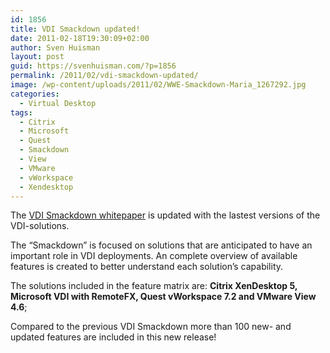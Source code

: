 ```yaml
---
id: 1856
title: VDI Smackdown updated!
date: 2011-02-18T19:30:09+02:00
author: Sven Huisman
layout: post
guid: https://svenhuisman.com/?p=1856
permalink: /2011/02/vdi-smackdown-updated/
image: /wp-content/uploads/2011/02/WWE-Smackdown-Maria_1267292.jpg
categories:
  - Virtual Desktop
tags:
  - Citrix
  - Microsoft
  - Quest
  - Smackdown
  - View
  - VMware
  - vWorkspace
  - Xendesktop
---
```

The <a title="VDI comparison chart" href="https://www.brianmadden.com/blogs/rubenspruijt/archive/2011/02/21/smackdown-your-vdesktop-head-to-head-analysis-of-citrix-xendesktop-microsoft-vdi-remotefx-quest-vworkspace-and-vmware-view.aspx" target="_blank">VDI Smackdown whitepaper</a> is updated with the lastest versions of the VDI-solutions. 

The &#8220;Smackdown&#8221; is focused on solutions that are anticipated to have an important role in VDI deployments. An complete overview of available features is created to better understand each solution&#8217;s capability.

The solutions included in the feature matrix are: **Citrix XenDesktop 5, Microsoft VDI with RemoteFX, Quest vWorkspace 7.2 and VMware View 4.6**;

Compared to the previous VDI Smackdown more than 100 new- and updated features are included in this new release!